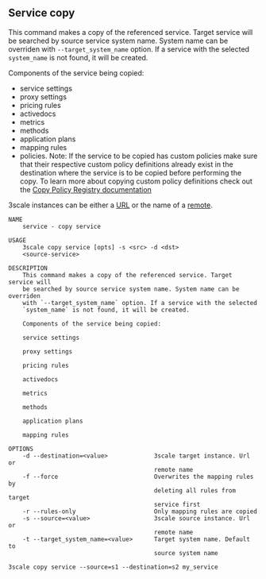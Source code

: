 ## Service copy

This command makes a copy of the referenced service.
Target service will be searched by source service system name. System name can be overriden with `--target_system_name` option.
If a service with the selected `system_name` is not found, it will be created.

Components of the service being copied:

* service settings
* proxy settings
* pricing rules
* activedocs
* metrics
* methods
* application plans
* mapping rules
* policies. Note: If the service to be copied has custom policies make sure
  that their respective custom policy definitions already exist in the
  destination where the service is to be copied before performing the copy. To
  learn more about copying custom policy definitions check out the
  [Copy Policy Registry documentation](copy-policy-registry.md)

3scale instances can be either a [URL](docs/remotes.md#remote-urls) or the name of a [remote](docs/remotes.md).

```shell
NAME
    service - copy service

USAGE
    3scale copy service [opts] -s <src> -d <dst>
    <source-service>

DESCRIPTION
    This command makes a copy of the referenced service. Target service will
    be searched by source service system name. System name can be overriden
    with `--target_system_name` option. If a service with the selected
    `system_name` is not found, it will be created.

    Components of the service being copied:

    service settings

    proxy settings

    pricing rules

    activedocs

    metrics

    methods

    application plans

    mapping rules

OPTIONS
    -d --destination=<value>             3scale target instance. Url or
                                         remote name
    -f --force                           Overwrites the mapping rules by
                                         deleting all rules from target
                                         service first
    -r --rules-only                      Only mapping rules are copied
    -s --source=<value>                  3scale source instance. Url or
                                         remote name
    -t --target_system_name=<value>      Target system name. Default to
                                         source system name
```

```shell
3scale copy service --source=s1 --destination=s2 my_service
```
